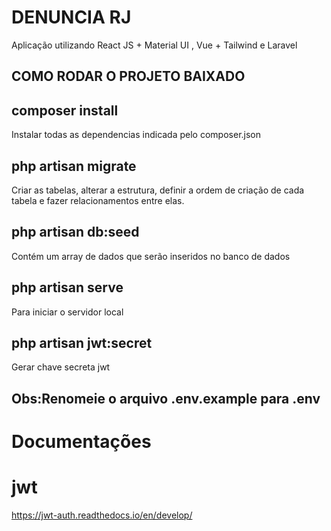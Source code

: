 # DENUNCIA RJ 
Aplicação utilizando React JS + Material UI , Vue + Tailwind e Laravel  

## COMO RODAR O PROJETO BAIXADO

## composer install 
Instalar todas as dependencias indicada pelo composer.json

## php artisan migrate
Criar as tabelas, alterar a estrutura, definir a ordem de criação de cada tabela e fazer relacionamentos entre elas.

## php artisan db:seed
Contém um array de dados que serão inseridos no banco de dados

## php artisan serve
Para iniciar o servidor local

## php artisan jwt:secret
Gerar chave secreta jwt 

## Obs:Renomeie o arquivo .env.example para .env

# Documentações 

# jwt 
https://jwt-auth.readthedocs.io/en/develop/



